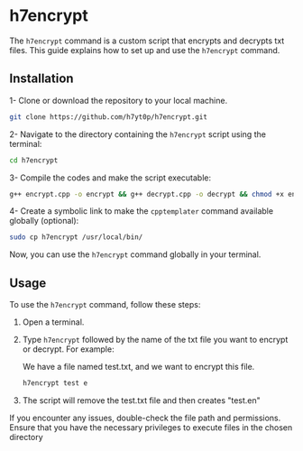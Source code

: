 # h7encrypt

The `h7encrypt` command is a custom script that encrypts and decrypts txt files. This guide explains how to set up and use the `h7encrypt` command.

## Installation

1- Clone or download the repository to your local machine.

```bash
git clone https://github.com/h7yt0p/h7encrypt.git
```

2- Navigate to the directory containing the `h7encrypt` script using the terminal:

```bash
cd h7encrypt
```

3- Compile the codes and make the script executable:

```bash
g++ encrypt.cpp -o encrypt && g++ decrypt.cpp -o decrypt && chmod +x encrypt && chmod +x decrypt
```

4- Create a symbolic link to make the `cpptemplater` command available globally (optional):

```bash
sudo cp h7encrypt /usr/local/bin/
```

Now, you can use the `h7encrypt` command globally in your terminal.

## Usage

To use the `h7encrypt` command, follow these steps:

1. Open a terminal.
2. Type `h7encrypt` followed by the name of the txt file you want to encrypt or decrypt. For example:

   We have a file named test.txt, and we want to encrypt this file.

   ```bash
   h7encrypt test e
   ```
3. The script will remove the test.txt file and then creates "test.en"

If you encounter any issues, double-check the file path and permissions.
Ensure that you have the necessary privileges to execute files in the chosen directory
